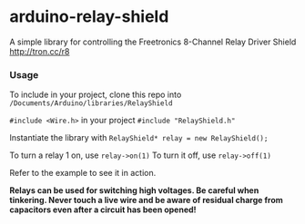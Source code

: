 # arduino-relay-shield
A simple library for controlling the Freetronics 8-Channel Relay Driver Shield http://tron.cc/r8

### Usage
To include in your project, clone this repo into `/Documents/Arduino/libraries/RelayShield`

`#include <Wire.h>` in your project
`#include "RelayShield.h"`

Instantiate the library with `RelayShield* relay = new RelayShield();`

To turn a relay 1 on, use `relay->on(1)`
To turn it off, use `relay->off(1)`

Refer to the example to see it in action.

**Relays can be used for switching high voltages. Be careful when tinkering. Never touch a live wire and be aware of residual charge from capacitors even after a circuit has been opened!**
